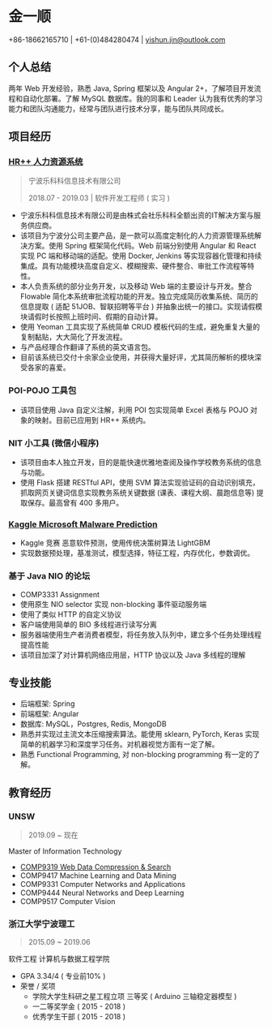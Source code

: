 # 金一顺

+86-18662165710 | +61-(0)484280474 | yishun.jin@outlook.com

## 个人总结

两年 Web 开发经验，熟悉 Java, Spring 框架以及 Angular 2+，了解项目开发流程和自动化部署。了解 MySQL 数据库。我的同事和 Leader 认为我有优秀的学习能力和团队沟通能力，经常与团队进行技术分享，能与团队共同成长。

## 项目经历

### [HR++ 人力资源系统](https://rococo.net.cn/product/hrplusplus/)

> 宁波乐科科信息技术有限公司
>
> 2018.07 - 2019.03 | 软件开发工程师 ( 实习 )

- 宁波乐科科信息技术有限公司是由株式会社乐科科全额出资的IT解决方案与服务供应商。
- 该项目为宁波分公司主要产品，是一款可以高度定制化的人力资源管理系统解决方案。使用 Spring 框架简化代码。Web 前端分别使用 Angular 和 React 实现 PC 端和移动端的适配。使用 Docker, Jenkins 等实现容器化管理和持续集成。具有功能模块高度自定义、模糊搜索、硬件整合、审批工作流程等特性。
- 本人负责系统的部分业务开发，以及移动 Web 端的主要设计与开发。整合 Flowable 简化本系统审批流程功能的开发。独立完成简历收集系统、简历的信息提取 ( 适配 51JOB、智联招聘等平台 ) 并抽象出统一的接口。实现请假模块请假时长按照上班时间、假期的自动计算。
- 使用 Yeoman 工具实现了系统简单 CRUD 模板代码的生成，避免重复大量的复制黏贴，大大简化了开发流程。
- 与产品经理合作翻译了系统的英文语言包。
- 目前该系统已交付十余家企业使用，并获得大量好评，尤其简历解析的模块深受各家的喜爱。

### POI-POJO 工具包

- 该项目使用 Java 自定义注解，利用 POI 包实现简单 Excel 表格与 POJO 对象的映射。目前已应用到 HR++ 系统内。

### NIT 小工具 (微信小程序)

- 该项目由本人独立开发，目的是能快速优雅地查阅及操作学校教务系统的信息与功能。
- 使用 Flask 搭建 RESTful API，使用 SVM 算法实现验证码的自动识别填充，抓取网页关键词信息实现教务系统关键数据 (课表、课程大纲、晨跑信息等) 提取保存。最高曾有 400 多用户。

### [Kaggle Microsoft Malware Prediction](https://github.com/shawnking07/microsoft-malware-prediction)

- Kaggle 竞赛 恶意软件预测，使用传统决策树算法 LightGBM
- 实现数据预处理，基准测试，模型选择，特征工程，内存优化，参数调优。

### 基于 Java NIO 的论坛

- COMP3331 Assignment
- 使用原生 NIO selector 实现 non-blocking 事件驱动服务端
- 使用了类似 HTTP 的自定义协议
- 客户端使用简单的 BIO 多线程进行读写分离
- 服务器端使用生产者消费者模型，将任务放入队列中，建立多个任务处理线程提高性能
- 该项目加深了对计算机网络应用层，HTTP 协议以及 Java 多线程的理解

## 专业技能

- 后端框架: Spring
- 前端框架: Angular
- 数据库: MySQL，Postgres, Redis, MongoDB
- 熟悉并实现过主流文本压缩搜索算法。能使用 sklearn, PyTorch, Keras 实现简单的机器学习和深度学习任务。对机器视觉方面有一定了解。
- 熟悉 Functional Programming, 对 non-blocking programming 有一定的了解。

## 教育经历

### UNSW

> 2019.09 ~ 现在

Master of Information Technology

- [COMP9319 Web Data Compression & Search](https://github.com/shawnking07/comp9319-code-snippet)
- COMP9417 Machine Learning and Data Mining
- COMP9331 Computer Networks and Applications
- COMP9444 Neural Networks and Deep Learning
- COMP9517 Computer Vision

### 浙江大学宁波理工

> 2015.09 ~ 2019.06

软件工程 计算机与数据工程学院

- GPA 3.34/4 ( 专业前10% )
- 荣誉 / 奖项
  - 学院大学生科研之星工程立项 三等奖 ( Arduino 三轴稳定器模型 )
  - 一二等奖学金 ( 2015 - 2018 )
  - 优秀学生干部 ( 2015 - 2018 )
